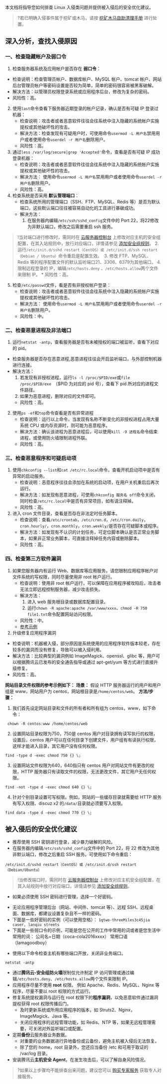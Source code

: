 
本文档将指导您如何排查 Linux 入侵类问题并提供被入侵后的安全优化建议。
>?若已明确入侵事件属于挖矿或木马，请按 [挖矿木马自助清理手册](https://cloud.tencent.com/developer/article/1834731) 进行处置。
>
## 深入分析，查找入侵原因
### 一、检查隐藏帐户及弱口令
1. 检查服务器系统及应用帐户是否存在 **弱口令**：
 * 检查说明：检查管理员帐户、数据库帐户、MySQL 帐户、tomcat 帐户、网站后台管理员帐户等密码设置是否较为简单，简单的密码很容易被黑客破解。
  * 解决方法：以管理员权限登录系统或应用程序后台，修改为复杂的密码。
   * 风险性：高。
2. 使用`last`命令查看下服务器近期登录的帐户记录，确认是否有可疑 IP 登录过机器：
    * 检查说明：攻击者或者恶意软件往往会往系统中注入隐藏的系统帐户实施提权或其他破坏性的攻击。
    * 解决方法：检查发现有可疑用户时，可使用命令`usermod -L 用户名`禁用用户或者使用命令`userdel -r 用户名`删除用户。
    * 风险性：高。
3. 通过`less /var/log/secure|grep 'Accepted'`命令，查看是否有可疑 IP 成功登录机器：
    * 检查说明：攻击者或者恶意软件往往会往系统中注入隐藏的系统帐户实施提权或其他破坏性的攻击。
    * 解决方法： 使用命令`usermod -L 用户名`禁用用户或者使用命令`userdel -r 用户名`删除用户。
    * 风险性：高。
4. 检查系统是否采用 **默认管理端口**：
    * 检查系统所用的管理端口（SSH、FTP、MySQL、Redis 等）是否为默认端口，这些默认端口往往被容易自动化的工具进行暴破成功。
    * 解决方法：
        1. 在服务器内编辑`/etc/ssh/sshd_config`文件中的 Port 22，将22修改为非默认端口，修改之后需要重启 ssh 服务。
>!当对端口进行修改时，需同时在 [云服务器控制台](https://console.cloud.tencent.com/cvm/instance/index?rid=1) 上修改对应主机的安全组配置，在其入站规则中，放行对应端口，详情请参见 [添加安全组规则](https://cloud.tencent.com/document/product/215/39790)。
        2. 运行`/etc/init.d/sshd restart（CentOS）或 /etc/init.d/ssh restart（Debian / Ubuntu）`命令重启是配置生效。
        3. 修改 FTP、MySQL、Redis 等的程序配置文件的默认监听端口21、3306、6379为其他端口。
        4. 限制远程登录的 IP，编辑`/etc/hosts.deny` 、`/etc/hosts.allow`两个文件来限制 IP。
    * 风险性：高。
5. 检查`/etc/passwd`文件，看是否有非授权帐户登录：
    * 检查说明：攻击者或者恶意软件往往会往系统中注入隐藏的系统帐户实施提权或其他破坏性的攻击。
    * 解决方法： 使用命令`usermod -L 用户名`禁用用户或者使用命令`userdel -r 用户名`删除用户。
    * 风险性：中。

### 二、检查恶意进程及非法端口
1. 运行`netstat -antp`，查看服务器是否有未被授权的端口被监听，查看下对应的 pid。
 * 检查服务器是否存在恶意进程,恶意进程往往会开启监听端口，与外部控制机器进行连接。
 * 解决方法：
      1. 若发现有非授权进程，运行`ls -l /proc/$PID/exe`或`file /proc/$PID/exe `（$PID 为对应的 pid 号），查看下 pid 所对应的进程文件路径。
      2. 如果为恶意进程，删除对应的文件即可。
   * 风险性：高。
2. 使用`ps -ef`和`top`命令查看是否有异常进程
    * 检查说明：运行以上命令，当发现有名称不断变化的非授权进程占用大量系统 CPU 或内存资源时，则可能为恶意程序。
    * 解决方法：确认该进程为恶意进程后，可以使用`kill -9 进程名`命令结束进程，或使用防火墙限制进程外联。
    * 风险性：高。


### 三、检查恶意程序和可疑启动项
1. 使用`chkconfig --list`和`cat /etc/rc.local`命令，查看开机启动项中是否有异常的启动服务。
    * 检查说明：恶意程序往往会添加在系统的启动项，在用户关机重启后再次运行。
    * 解决方法：如发现有恶意进程，可使用`chkconfig 服务名 off`命令关闭，同时检查`/etc/rc.local`中是否有异常项目，如有请注释掉。
    * 风险性：高。
2. 进入 cron 文件目录，查看是否存在非法定时任务脚本。
    * 检查说明：查看`/etc/crontab`，`/etc/cron.d`，`/etc/cron.daily`，`cron.hourly/`，`cron.monthly`，`cron.weekly/`是否存在可疑脚本或程序。
    * 解决方法：如发现有不认识的计划任务，可定位脚本确认是否正常业务脚本，如果非正常业务脚本，可直接注释掉任务内容或删除脚本。
    * 风险性：高。

### 四、检查第三方软件漏洞
1. 如果您服务器内有运行 Web、数据库等应用服务，请您限制应用程序帐户对文件系统的写权限，同时尽量使用非 root 帐户运行。
    * 检查说明：使用非 root 帐户运行，可以保障在应用程序被攻陷后，攻击者无法立即远程控制服务器，减少攻击损失。
    * 解决方法：
      1. 进入 web 服务根目录或数据库配置目录。
      2. 运行`chown -R apache:apache /var/www/xxxx`、`chmod -R 750 file1.txt`命令配置网站访问权限。
    * 风险性：中。
    * <a href=#ex>参考示例</a>
2. 升级修复应用程序漏洞
 * 检查说明：机器被入侵，部分原因是系统使用的应用程序软件版本较老，存在较多的漏洞而没有修复，导致可以被入侵利用。
 * 解决方法：比较典型的漏洞例如 ImageMagick、openssl、glibc 等，用户可以根据腾讯云已发布的安全通告指导或通过 apt-get/yum 等方式进行直接升级修复。
  * 风险性：高。

<a id="ex"></a>
**网站目录文件权限的参考示例如下：**
**场景：**
假设 HTTP 服务器运行的用户和用户组是 www，网站用户为 centos，网站根目录是`/home/centos/web`。
**方法/步骤：**
1. 我们首先设定网站目录和文件的所有者和所有组为 centos，www，如下命令：
```
 chown -R centos:www /home/centos/web
```
2. 设置网站目录权限为750，750是 centos 用户对目录拥有读写执行的权限，设置后，centos 用户可以在任何目录下创建文件，用户组有有读执行权限，这样才能进入目录，其它用户没有任何权限。
```
find -type d -exec chmod 750 {} \;
```
3. 设置网站文件权限为640，640指只有 centos 用户对网站文件有更改的权限，HTTP 服务器只有读取文件的权限，无法更改文件，其它用户无任何权限。
```
find -not -type d -exec chmod 640 {} \;
```
4. 针对个别目录设置可写权限。例如，网站的一些缓存目录就需要给 HTTP 服务有写入权限、discuz x2 的`/data/`目录就必须要写入权限。
```
find data -type d -exec chmod 770 {} \;
```

## 被入侵后的安全优化建议
- 推荐使用 SSH 密钥进行登录，减少暴力破解的风险。
- 在服务器内编辑`/etc/ssh/sshd_config`文件中的 Port 22，将 22 修改为其他非默认端口，修改之后重启 SSH 服务。可使用如下命令重启：
```
/etc/init.d/sshd restart（CentOS）或 /etc/init.d/ssh restart（Debian/Ubuntu）
```
>!当修改端口时，需同时在 [云服务器控制台](https://console.cloud.tencent.com/cvm/instance/index?rid=1) 上修改对应主机安全组配置，在其入站规则中放行对应端口，详情请参见 [添加安全组规则](https://cloud.tencent.com/document/product/215/39790)。
- 如果必须使用 SSH 密码进行管理，选择一个好密码。
 * 无论应用程序管理后台（网站、中间件、tomcat 等）、远程 SSH、远程桌面、数据库，都建议设置复杂且不一样的密码。
 * 下面是一些好密码的实例（可以使用空格）：
       `1qtwo-threeMiles3c45jia`
       ` caser, lanqiu streets`
 * 下面是一些弱口令的示例，可能是您在公开的工作中常用的词或者是您生活中常用的词：
        公司名+日期（coca-cola2016xxxx）
        常用口语（Iamagoodboy）
- 使用以下命令检查主机有哪些端口开放，关闭非业务端口。
```
netstat -antp
```
- 通过**腾讯云-安全组防火墙**限制仅允许制定 IP 访问管理或通过编辑`/etc/hosts.deny`、`/etc/hosts.allow`两个文件来限制 IP。
- 应用程序尽量不使用 **root** 权限。
  例如 Apache、Redis、MySQL、Nginx 等程序，尽量不要以 root 权限的方式运行。
- 修复系统提权漏洞与运行在 root 权限下的**程序漏洞**，以免恶意软件通过漏洞提权获得 root 权限传播后门。
    * 及时更新系统或所用应用程序的版本，如 Struts2、Nginx，ImageMagick、Java 等。
    * 关闭应用程序的远程管理功能，如 Redis、NTP 等，如果无远程管理需要，可关闭对外监听端口或配置。
- 定期**备份**云服务器业务数据。
    * 对重要的业务数据进行异地备份或云备份，避免主机被入侵后无法恢复。
    * 除了您的 home，root 目录外，您还应当备份 /etc 和可用于取证的 /var/log 目录。
- 安装腾讯云**主机安全 Agent**，在发生攻击后，可以了解自身风险情况。
>?如果以上步骤均不能排查出来问题，建议您可以 [购买专家服务](https://cloud.tencent.com/document/product/296/50496) 获取专人对接服务。
